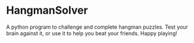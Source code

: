 # HangmanSolver
A python program to challenge and complete hangman puzzles. Test your brain against it, or use it to help you beat your friends. Happy playing!